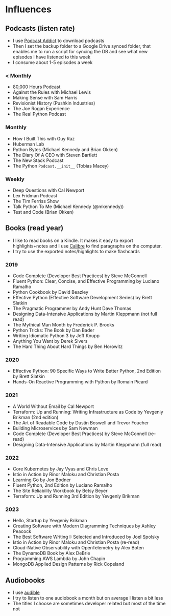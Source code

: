 # Influences

## Podcasts (listen rate)
- I use [Podcast Addict](https://podcastaddict.com/) to download podcasts
- Then I set the backup folder to a Google Drive synced folder, that enables me to run a script for syncing the DB and see what new episodes I have listened to this week
- I consume about 1-5 episodes a week

### < Monthly
- 80,000 Hours Podcast
- Against the Rules with Michael Lewis
- Making Sense with Sam Harris
- Revisionist History (Pushkin Industries)
- The Joe Rogan Experience
- The Real Python Podcast

### Monthly
- How I Built This with Guy Raz
- Huberman Lab
- Python Bytes (Michael Kennedy and Brian Okken)
- The Diary Of A CEO with Steven Bartlett
- The New Stack Podcast
- The Python `Podcast.__init__` (Tobias Macey)

### Weekly
- Deep Questions with Cal Newport
- Lex Fridman Podcast
- The Tim Ferriss Show
- Talk Python To Me (Michael Kennedy (@mkennedy))
- Test and Code (Brian Okken)

## Books (read year)
- I like to read books on a Kindle. It makes it easy to export highlights+notes and I use [Calibre](https://calibre-ebook.com/) to find paragraphs on the computer.
- I try to use the exported notes/highlights to make flashcards

### 2019
- Code Complete (Developer Best Practices) by Steve McConnell
- Fluent Python: Clear, Concise, and Effective Programming by Luciano Ramalho
- Python Cookbook by David Beazley
- Effective Python (Effective Software Development Series) by Brett Slatkin
- The Pragmatic Programmer by Andy Hunt Dave Thomas
- Designing Data-Intensive Applications by Martin Kleppmann (not full read)
- The Mythical Man Month by Frederick P. Brooks
- Python Tricks: The Book by Dan Bader
- Writing Idiomatic Python 3 by Jeff Knupp
- Anything You Want by Derek Sivers
- The Hard Thing About Hard Things by Ben Horowitz

### 2020
- Effective Python: 90 Specific Ways to Write Better Python, 2nd Edition by Brett Slatkin
- Hands-On Reactive Programming with Python by Romain Picard

### 2021
- A World Without Email by Cal Newport
- Terraform: Up and Running: Writing Infrastructure as Code by Yevgeniy Brikman (2nd edition)
- The Art of Readable Code by Dustin Boswell and Trevor Foucher
- Building Microservices by Sam Newman
- Code Complete (Developer Best Practices) by Steve McConnell (re-read)
- Designing Data-Intensive Applications by Martin Kleppmann (full read)

### 2022
- Core Kubernetes by Jay Vyas and Chris Love
- Istio in Action by Rinor Maloku and Christian Posta
- Learning Go by Jon Bodner
- Fluent Python, 2nd Edition by Luciano Ramalho
- The Site Reliability Workbook by Betsy Beyer
- Terraform: Up and Running 3rd Edition by Yevgeniy Brikman

### 2023
- Hello, Startup by Yevgeniy Brikman
- Creating Software with Modern Diagramming Techniques by Ashley Peacock
- The Best Software Writing I: Selected and Introduced by Joel Spolsky
- Istio in Action by Rinor Maloku and Christian Posta (re-read)
- Cloud-Native Observability with OpenTelemetry by Alex Boten
- The DynamoDB Book by Alex DeBrie
- Programming AWS Lambda by John Chapin
- MongoDB Applied Design Patterns by Rick Copeland

## Audiobooks
- I use [audible](https://www.audible.com/library/titles)
- I try to listen to one audiobook a month but on average I listen a bit less
- The titles I choose are sometimes developer related but most of the time not
